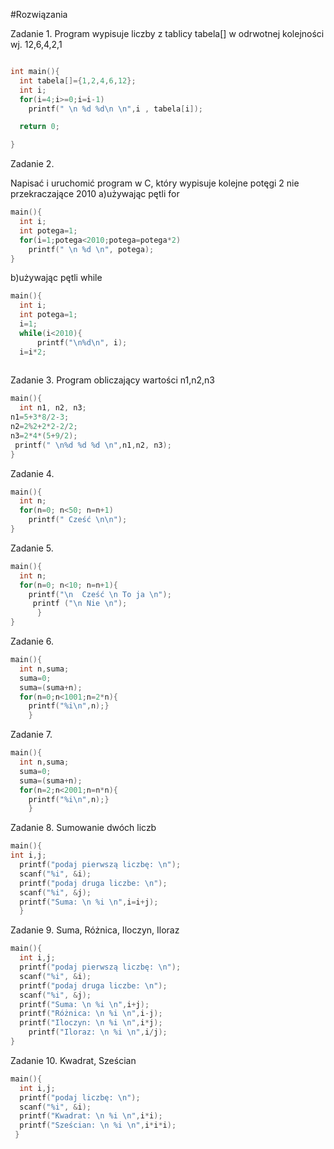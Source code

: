 #Rozwiązania

Zadanie 1. Program wypisuje liczby z tablicy tabela[] w odrwotnej kolejności wj. 12,6,4,2,1

```c

int main(){
  int tabela[]={1,2,4,6,12};
  int i;
  for(i=4;i>=0;i=i-1)
    printf(" \n %d %d\n \n",i , tabela[i]);

  return 0; 

}
```

Zadanie 2.

Napisać i uruchomić program w C, który wypisuje kolejne potęgi 2 nie przekraczające 2010
a)używając pętli for
```c
main(){
  int i;
  int potega=1;
  for(i=1;potega<2010;potega=potega*2)
    printf(" \n %d \n", potega);
}
```
b)używając pętli while
```c
main(){
  int i;
  int potega=1;
  i=1;
  while(i<2010){
      printf("\n%d\n", i);
  i=i*2;
  
```
Zadanie 3. Program obliczający wartości n1,n2,n3
```c
main(){
  int n1, n2, n3;
n1=5+3*8/2-3;
n2=2%2+2*2-2/2;
n3=2*4*(5+9/2);
 printf(" \n%d %d %d \n",n1,n2, n3); 
}
```
Zadanie 4. 
```c
main(){
  int n;
  for(n=0; n<50; n=n+1)
    printf(" Cześć \n\n");
}
```
Zadanie 5.
```c
main(){
  int n;
  for(n=0; n<10; n=n+1){
    printf("\n  Cześć \n To ja \n");
     printf ("\n Nie \n");
      }
}
```
Zadanie 6.
```c
main(){
  int n,suma;
  suma=0;
  suma=(suma+n);
  for(n=0;n<1001;n=2*n){
    printf("%i\n",n);}
    }
```
Zadanie 7.
```c
main(){
  int n,suma;
  suma=0;
  suma=(suma+n);
  for(n=2;n<2001;n=n*n){
    printf("%i\n",n);}
    }
```
Zadanie 8. Sumowanie dwóch liczb
```c
main(){
int i,j;
  printf("podaj pierwszą liczbę: \n");
  scanf("%i", &i);
  printf("podaj druga liczbe: \n");
  scanf("%i", &j);
  printf("Suma: \n %i \n",i=i+j);
  }
```
Zadanie 9. Suma, Różnica, Iloczyn, Iloraz
```c
main(){
  int i,j;
  printf("podaj pierwszą liczbę: \n");
  scanf("%i", &i);
  printf("podaj druga liczbe: \n");
  scanf("%i", &j);
  printf("Suma: \n %i \n",i+j);
  printf("Różnica: \n %i \n",i-j);
  printf("Iloczyn: \n %i \n",i*j);
    printf("Iloraz: \n %i \n",i/j);
}
```
Zadanie 10. Kwadrat, Sześcian
```c
main(){
  int i,j;
  printf("podaj liczbę: \n");
  scanf("%i", &i);
  printf("Kwadrat: \n %i \n",i*i);
  printf("Sześcian: \n %i \n",i*i*i);
 }
```
